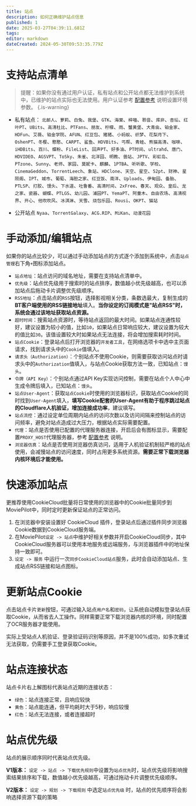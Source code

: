 ```yaml
---
title: 站点
description: 如何正确维护站点信息
published: 1
date: 2025-03-27T04:39:11.681Z
tags: 
editor: markdown
dateCreated: 2024-05-30T09:53:35.779Z
---
```


# 支持站点清单

> 提醒：如果你没有通过用户认证，私有站点和公开站点都无法维护到系统中，已维护的站点实际也无法使用。用户认证参考 [配置参考](/configuration) 说明设置环境参数。
{.is-warning}

- 私有站点：
`北邮人`、`萝莉`、`白兔`、`我堡`、`GTK`、`海棠`、`梓喵`、`聆音`、`库非`、`杏坛`、`红叶PT`、`UBits`、`高清杜比`、`PTFans`、`朋友`、`柠檬`、`雨`、`蟹黄堡`、`大青虫`、`铂金家`、`HDFun`、`艾薇`、`铂金学院`、`AFUN`、`红豆包`、`猪猪`、`小蚂蚁`、`织梦`、`花梨月下`、`OshenPT`、`冬樱`、`憨憨`、`CARPT`、`鲨鱼`、`HDVBits`、`丐帮`、`青蛙`、`熊猫高清`、`咖啡`、`iHDBits`、`百川`、`蝶粉`、`FileList`、`回声PT`、`好多油`、`PT时间`、`ultrahd`、`唐门`、`HDVIDEO`、`AGSVPT`、`ToSky`、`朱雀`、`北洋园`、`明教`、`兽站`、`JPTV`、`彩虹岛`、`PTzone`、`Sunny`、`老师`、`家园`、`莫妮卡`、`麒麟`、`1PTBA`、`听听歌`、`学校`、`CinemaGeddon`、`TorrentLeech`、`象站`、`HDClone`、`天空`、`星空`、`52pt`、`财神`、`星陨阁`、`IPT`、`城市`、`葡萄`、`海胆之家`、`红豆饭`、`南洋`、`Uploads`、`伊甸园`、`备胎`、`PTLSP`、`打胶`、`馒头`、`下水道`、`吐鲁番`、`高清时间`、`2xFree`、`春天`、`观众`、`皇后`、`龙之家`、`瓷器`、`蝴蝶`、`PTLGS`、`幼儿园`、`浦园PT`、`YemaPT`、`阿童木`、`自由农场`、`高清视界`、`开心`、`他吹吹风`、`冰淇淋`、`天雪`、`烧包乐园`、`Rousi`、`OKPT`、`猫站`


- 公开站点
`Nyaa`、`TorrentGalaxy`、`ACG.RIP`、`MiKan`、`动漫花园`


# 手动添加/编辑站点

如果你的站点比较少，可以通过手动添加站点的方式逐个添加到系统中，点击`站点管理`右下角`+`图标添加站点。
- `站点地址`：站点访问的域名地址，需要在支持站点清单中。
- `优先级`：站点优先级用于搜索时的站点排序，数值越小优先级越高，也可以添加站点后拖动卡片调整优先级顺序。
- `RSS地址`：点击站点的`RSS`按钮，选择影视相关分类，条数选最大，复制生成的**BT客户端使用的RSS链接地址**填入。**当你设定的订阅模式是"站点RSS"时，系统会通过该地址获取站点资源。**
- `超时时间`：搜索站点资源时，等待站点返回的最大时间。如果站点连通性较好，建议设置为较小的值，比如`10`，如果站点日常响应较大，建议设置为较大的值比如`30`。该值设置较大时如果站点无法连接，将会增加搜索耗时时间。
- `站点Cookie`：登录站点后打开浏览器的`开发者工具`，在网络选项卡中选中主页面请求，找到请求头中的`Cookie`值填入。
- `请求头（Authorization）`：个别站点不使用Cookie，则需要获取访问站点时请求头中的`Authorization`值填入，与站点Cookie获取方法一致，已知站点：`馒头`。
- `令牌（API Key）`：个别站点通过API Key实现访问控制，需要在站点个人中心中生成令牌后填入，已知站点：`馒头`。
- `站点User-Agent`：获取`站点Cookie`时使用的浏览器标识，获取站点Cookie的同时找到`User-Agent`填入，**填写Cookie配套的User-Agent有助于程序跳过站点的Cloudflare人机验证，增加连接成功率**，建议填写。
- `站点流控`：通过设定单位周期内站点的访问次数以及访问间隔来控制站点的访问频率，避免对站点造成过大压力，根据站点实际需要配置。
- `代理`：站点是否使用已配置的代理服务器连接，开启后会有图标显示，需要配置`PROXY_HOST`代理服务器，参考 [配置参考](/configuration) 说明。
- `浏览器仿真`：站点是否使用浏览器仿真访问，适用于人机验证机制较严格的站点使用，会减慢站点的访问速度，同时占用更多系统资源。**需要正常下载浏览器内核环境后才能使用。**

# 快速添加站点

更推荐使用CookieCloud批量将日常使用的浏览器中的Cookie批量同步到MoviePilot中，同时定时更新保证站点的正常访问。
1. 在浏览器中安装设置好 CookieCloud 插件，登录站点后通过插件同步浏览器Cookie数据到CookieCloud服务端。
2. 在MoviePilot`设定 -> 站点`中维护好相关参数并开启CookieCloud同步，其中CookieCloud服务器可以使用本地服务或远端服务，与浏览器插件中的地址保持一致即可。
3. `设定 -> 服务` 中运行一次`同步CookieCloud站点`服务，此时会自动添加站点、生成站点RSS链接和站点图标。

# 更新站点Cookie

点击站点卡片`更新`按钮，可通过输入站点`用户名`和`密码`，让系统自动模拟登录站点获取Cookie，从而省去人工操作。同样需要正常下载浏览器内核的环境，同时配置了OCR服务器才能使用。

实际上受站点人机验证、登录验证码识别等原因，并不是100%成功，如多次重试无法获取，仍需要手工登录获取Cookie。

# 站点连接状态

站点卡片右上解图标代表站点近期的连接状态：
- `绿色`：站点连接正常，且响应较快
- `黄色`：站点能连通，但平均耗时大于5秒，响应较慢
- `红色`：站点无法连接，或者连接超时

# 站点优先级

站点的展示顺序同时代表站点优先级。

**V1版本：** `设定 -> 站点 -> 下载优先规则`中设置为`站点优先`时，站点优先级将影响搜索结果排序和下载，数值越小优先级越高，可通过拖动卡片调整优先级顺序。

**V2版本：** `设定 -> 规划 -> 下载规则` 中选定`站点优先级` 时，站点的优先顺序将会影响选择资源下载的策略
